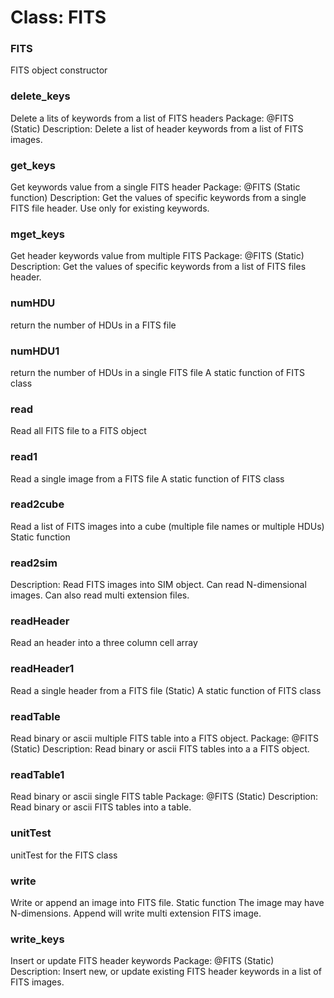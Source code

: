# Class: FITS

### FITS

FITS object constructor


### delete_keys

Delete a lits of keywords from a list of FITS headers Package: @FITS (Static) Description: Delete a list of header keywords from a list of FITS images.


### get_keys

Get keywords value from a single FITS header Package: @FITS (Static function) Description: Get the values of specific keywords from a single FITS file header. Use only for existing keywords.


### mget_keys

Get header keywords value from multiple FITS Package: @FITS (Static) Description: Get the values of specific keywords from a list of FITS files header.


### numHDU

return the number of HDUs in a FITS file


### numHDU1

return the number of HDUs in a single FITS file A static function of FITS class


### read

Read all FITS file to a FITS object


### read1

Read a single image from a FITS file A static function of FITS class


### read2cube

Read a list of FITS images into a cube (multiple file names or multiple HDUs) Static function


### read2sim

Description: Read FITS images into SIM object. Can read N-dimensional images. Can also read multi extension files.


### readHeader

Read an header into a three column cell array


### readHeader1

Read a single header from a FITS file (Static) A static function of FITS class


### readTable

Read binary or ascii multiple FITS table into a FITS object. Package: @FITS (Static) Description: Read binary or ascii FITS tables into a a FITS object.


### readTable1

Read binary or ascii single FITS table Package: @FITS (Static) Description: Read binary or ascii FITS tables into a table.


### unitTest

unitTest for the FITS class


### write

Write or append an image into FITS file. Static function The image may have N-dimensions. Append will write multi extension FITS image.


### write_keys

Insert or update FITS header keywords Package: @FITS (Static) Description: Insert new, or update existing FITS header keywords in a list of FITS images.


